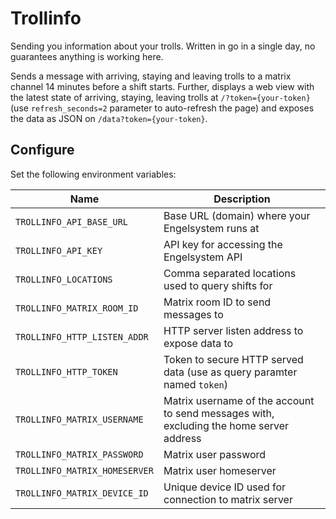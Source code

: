 # Trollinfo

Sending you information about your trolls. Written in go in a single day, no guarantees anything is working here.

Sends a message with arriving, staying and leaving trolls to a matrix channel 14 minutes before a shift starts. Further, displays a web view with the latest state of arriving, staying, leaving trolls at `/?token={your-token}` (use `refresh_seconds=2` parameter to auto-refresh the page) and exposes the data as JSON on `/data?token={your-token}`.

## Configure

Set the following environment variables:

| Name                          | Description                                                                             |
| ----------------------------- | --------------------------------------------------------------------------------------- |
| `TROLLINFO_API_BASE_URL`      | Base URL (domain) where your Engelsystem runs at                                        |
| `TROLLINFO_API_KEY`           | API key for accessing the Engelsystem API                                               |
| `TROLLINFO_LOCATIONS`         | Comma separated locations used to query shifts for                                      |
| `TROLLINFO_MATRIX_ROOM_ID`    | Matrix room ID to send messages to                                                      |
| `TROLLINFO_HTTP_LISTEN_ADDR`  | HTTP server listen address to expose data to                                            |
| `TROLLINFO_HTTP_TOKEN`        | Token to secure HTTP served data (use as query paramter named `token`)                  |
| `TROLLINFO_MATRIX_USERNAME`   | Matrix username of the account to send messages with, excluding the home server address |
| `TROLLINFO_MATRIX_PASSWORD`   | Matrix user password                                                                    |
| `TROLLINFO_MATRIX_HOMESERVER` | Matrix user homeserver                                                                  |
| `TROLLINFO_MATRIX_DEVICE_ID`  | Unique device ID used for connection to matrix server                                   |
